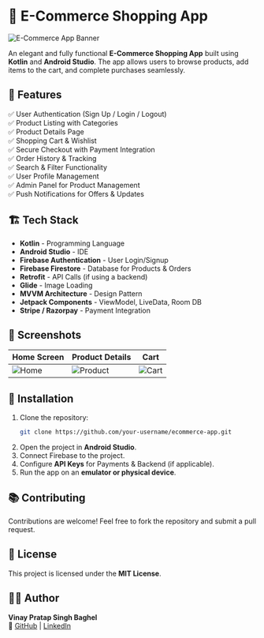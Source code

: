 # 🛒 E-Commerce Shopping App

![E-Commerce App Banner](https://via.placeholder.com/1000x300.png?text=E-Commerce+Shopping+App)

An elegant and fully functional **E-Commerce Shopping App** built using **Kotlin** and **Android Studio**. The app allows users to browse products, add items to the cart, and complete purchases seamlessly.

## 📌 Features

✅ User Authentication (Sign Up / Login / Logout)  
✅ Product Listing with Categories  
✅ Product Details Page  
✅ Shopping Cart & Wishlist  
✅ Secure Checkout with Payment Integration  
✅ Order History & Tracking  
✅ Search & Filter Functionality  
✅ User Profile Management  
✅ Admin Panel for Product Management  
✅ Push Notifications for Offers & Updates  

## 🏗️ Tech Stack

- **Kotlin** - Programming Language
- **Android Studio** - IDE
- **Firebase Authentication** - User Login/Signup
- **Firebase Firestore** - Database for Products & Orders
- **Retrofit** - API Calls (if using a backend)
- **Glide** - Image Loading
- **MVVM Architecture** - Design Pattern
- **Jetpack Components** - ViewModel, LiveData, Room DB
- **Stripe / Razorpay** - Payment Integration

## 📸 Screenshots

| Home Screen | Product Details | Cart |
|-------------|----------------|------|
| ![Home](https://via.placeholder.com/200x400.png) | ![Product](https://via.placeholder.com/200x400.png) | ![Cart](https://via.placeholder.com/200x400.png) |

## 🚀 Installation

1. Clone the repository:
   ```bash
   git clone https://github.com/your-username/ecommerce-app.git
   ```
2. Open the project in **Android Studio**.
3. Connect Firebase to the project.
4. Configure **API Keys** for Payments & Backend (if applicable).
5. Run the app on an **emulator or physical device**.

## 📚 Contributing

Contributions are welcome! Feel free to fork the repository and submit a pull request.

## 📜 License

This project is licensed under the **MIT License**.

## 👨‍💻 Author

**Vinay Pratap Singh Baghel**  
📌 [GitHub](https://github.com/vinay-singh-dev) | [LinkedIn](https://www.linkedin.com/in/vinay-singh-baghel-1457402a4/)
